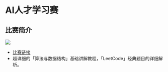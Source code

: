 # AI人才学习赛

## 比赛简介
![](http://static.runoob.com//index.png)

- [比赛链接](https://www.heywhale.com/home/competition/63be011bde6c0e9cdb12b965)
- 超详细的「算法与数据结构」基础讲解教程，「LeetCode」经典题目的详细解析。
